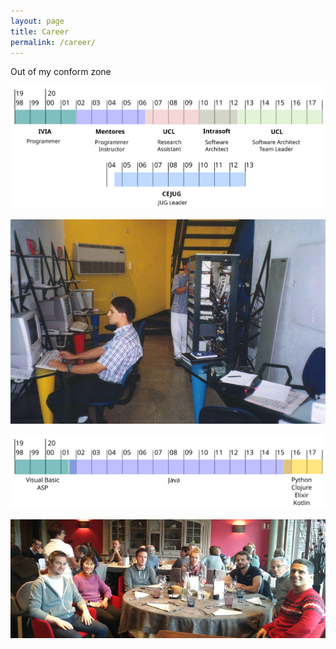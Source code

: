 ```yaml
---
layout: page
title: Career
permalink: /career/
---
```


Out of my conform zone

![Programming lifecycle](/images/pages/work.svg)

![Infovia](/images/pages/infovia.jpg)

![Programming lifecycle](/images/pages/programming.svg)

![UCL](/images/pages/ucl_team.jpg)
